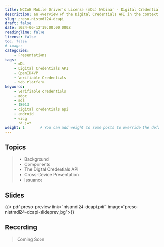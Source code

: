 ```yaml
---
title: NCCoE Mobile Driver's License (mDL) Webinar - Digital Credentials API
description: an overview of the Digital Credentials API in the context of NIST's NCCoE mDL program
slug: preso-nistmdl24-dcapi
draft: false
date: 2024-06-12T19:00:00.000Z
readingTime: false
license: false
toc: false
# image: 
categories:
    - Presentations
tags:
    - mDL
    - Digital Credentials API
    - OpenID4VP
    - Verifiable Credentials
    - Web Platform
keywords: 
    - verifiable credentials
    - mdoc
    - mdl 
    - 18013
    - digital credentials api
    - android
    - wicg
    - sd-jwt
weight: 1       # You can add weight to some posts to override the default sorting (date descending)
---
```


## Topics

> - Background
> - Components
> - The Digital Credentials API
> - Cross-Device Presentation
> - Issuance

## Slides

{{< pdf-preso-preview link="nistmdl24-dcapi.pdf" image="preso-nistmdl24-dcapi-slideprev.jpg">}}

## Recording

> Coming Soon
